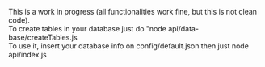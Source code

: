 This is a work in progress (all functionalities work fine, but this is not clean code). <br>
To create tables in your database just do "node api/data-base/createTables.js  <br>
To use it, insert your database info on config/default.json then just node api/index.js
